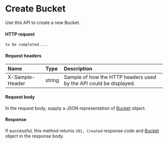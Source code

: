 # Create Bucket

Use this API to create a new Bucket.
#### HTTP request
```http
to be completed....
```
#### Request headers
| Name       | Type | Description|
|:---------------|:--------|:----------|
| X-Sample-Header  | string  | Sample of how the HTTP headers used by the API could be displayed.|

#### Request body
In the request body, supply a JSON representation of [Bucket]('../api/bucket.md') object.


#### Response
If successful, this method returns `201, Created` response code and [Bucket](../resources/bucket.md) object in the response body.
